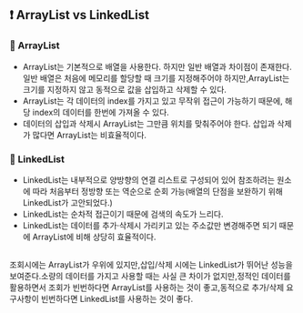 ## ❗ ArrayList vs LinkedList
### 🔹 ArrayList
- ArrayList는 기본적으로 배열을 사용한다. 하지만 일반 배열과 차이점이 존재한다.일반 배열은 처음에 메모리를 할당할 때 크기를 지정해주어야 하지만,ArrayList는 크기를 지정하지 않고 동적으로 값을 삽입하고 삭제할 수 있다.
- ArrayList는 각 데이터의 index를 가지고 있고 무작위 접근이 가능하기 때문에, 해당 index의 데이터를 한번에 가져올 수 있다.
- 데이터의 삽입과 삭제시 ArrayList는 그만큼 위치를 맞춰주어야 한다. 삽입과 삭제가 많다면 ArrayList는 비효율적이다.
### 🔹 LinkedList
- LinkedList는 내부적으로 양방향의 연결 리스트로 구성되어 있어 참조하려는 원소에 따라 처음부터 정방향 또는 역순으로 순회 가능(배열의 단점을 보완하기 위해 LinkedList가 고안되었다.)
- LinkedList는 순차적 접근이기 때문에 검색의 속도가 느리다.
- LinkedList는 데이터를 추가·삭제시 가리키고 있는 주소값만 변경해주면 되기 때문에 ArrayList에 비해 상당히 효율적이다.
  
##
조회시에는 ArrayList가 우위에 있지만,삽입/삭제 시에는 LinkedList가 뛰어난 성능을 보여준다.소량의 데이터를 가지고 사용할 때는 사실 큰 차이가 없지만,정적인 데이터를 활용하면서 조회가 빈번하다면 ArrayList를 사용하는 것이 좋고,동적으로 추가/삭제 요구사항이 빈번하다면 LinkedList를 사용하는 것이 좋다.
